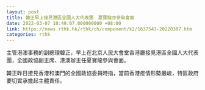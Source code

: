 ```yaml
---
layout: post
title: 韓正早上接見港區全國人大代表團　夏寶龍亦參與會面
date: 2022-03-07 10:49:07.000000000 +08:00
link: https://news.rthk.hk/rthk/ch/component/k2/1637543-20220307.htm
categories: rthk
---
```


主管港澳事務的副總理韓正，早上在北京人民大會堂香港廳接見港區全國人大代表團，全國政協副主席、港澳辦主任夏寶龍參與會面。

韓正昨日接見香港和澳門的全國政協委員時指，當前香港疫情形勢嚴峻，特區政府要切實承擔起主體責任。
